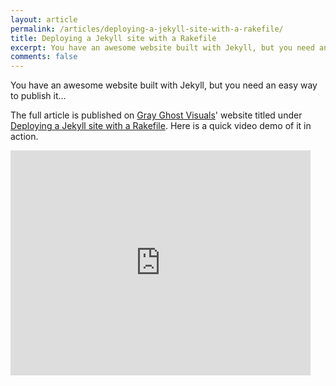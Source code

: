 ```yaml
---
layout: article
permalink: /articles/deploying-a-jekyll-site-with-a-rakefile/
title: Deploying a Jekyll site with a Rakefile
excerpt: You have an awesome website built with Jekyll, but you need an easy way to publish it.
comments: false
---
```


You have an awesome website built with Jekyll, but you need an easy way to publish it...

The full article is published on [Gray Ghost Visuals](http://grayghostvisuals.com)' website titled under [Deploying a Jekyll site with a Rakefile](http://blog.grayghostvisuals.com/workflow/deploying-jekyll-with-rake/). Here is a quick video demo of it in action.

<iframe width="480" height="360" src="http://www.youtube.com/embed/MJrX-FKj3uY" frameborder="0" allowfullscreen="allowfullscreen">&nbsp;</iframe>
